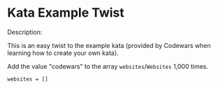 # Kata Example Twist
Description:

This is an easy twist to the example kata (provided by Codewars when learning how to create your own kata).

Add the value "codewars" to the array ```websites```/```Websites``` 1,000 times.

```websites = []```